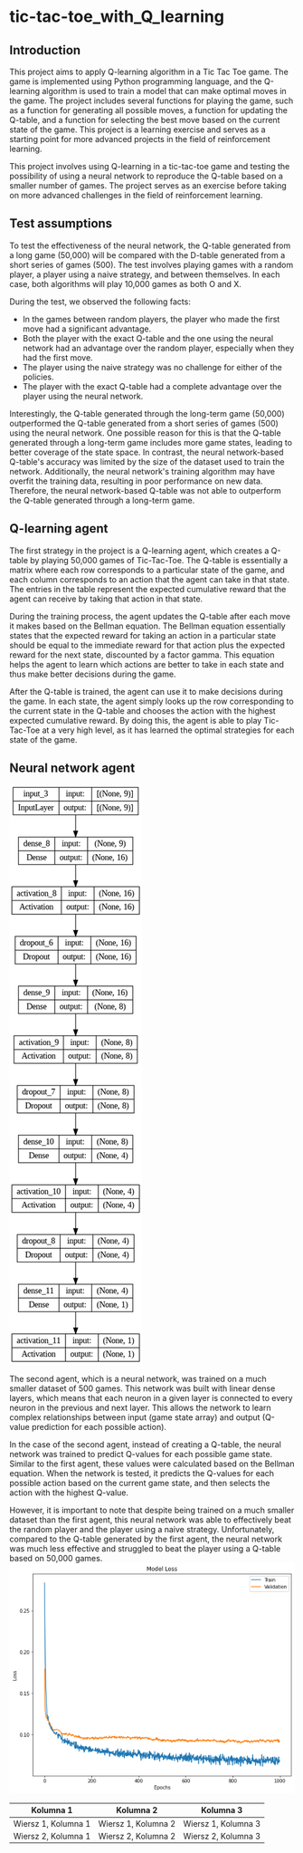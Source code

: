 # tic-tac-toe_with_Q_learning
## Introduction

This project aims to apply Q-learning algorithm in a Tic Tac Toe game. The game is implemented using Python programming language, and the Q-learning algorithm is used to train a model that can make optimal moves in the game. The project includes several functions for playing the game, such as a function for generating all possible moves, a function for updating the Q-table, and a function for selecting the best move based on the current state of the game. This project is a learning exercise and serves as a starting point for more advanced projects in the field of reinforcement learning.

This project involves using Q-learning in a tic-tac-toe game and testing the possibility of using a neural network to reproduce the Q-table based on a smaller number of games. The project serves as an exercise before taking on more advanced challenges in the field of reinforcement learning.

## Test assumptions

To test the effectiveness of the neural network, the Q-table generated from a long game (50,000) will be compared with the D-table generated from a short series of games (500). The test involves playing games with a random player, a player using a naive strategy, and between themselves. In each case, both algorithms will play 10,000 games as both O and X.

During the test, we observed the following facts:

* In the games between random players, the player who made the first move had a significant advantage.
* Both the player with the exact Q-table and the one using the neural network had an advantage over the random player, especially when they had the first move.
* The player using the naive strategy was no challenge for either of the policies.
* The player with the exact Q-table had a complete advantage over the player using the neural network.

Interestingly, the Q-table generated through the long-term game (50,000) outperformed the Q-table generated from a short series of games (500) using the neural network. One possible reason for this is that the Q-table generated through a long-term game includes more game states, leading to better coverage of the state space. In contrast, the neural network-based Q-table's accuracy was limited by the size of the dataset used to train the network. Additionally, the neural network's training algorithm may have overfit the training data, resulting in poor performance on new data. Therefore, the neural network-based Q-table was not able to outperform the Q-table generated through a long-term game.

## Q-learning agent

The first strategy in the project is a Q-learning agent, which creates a Q-table by playing 50,000 games of Tic-Tac-Toe. The Q-table is essentially a matrix where each row corresponds to a particular state of the game, and each column corresponds to an action that the agent can take in that state. The entries in the table represent the expected cumulative reward that the agent can receive by taking that action in that state.

During the training process, the agent updates the Q-table after each move it makes based on the Bellman equation. The Bellman equation essentially states that the expected reward for taking an action in a particular state should be equal to the immediate reward for that action plus the expected reward for the next state, discounted by a factor gamma. This equation helps the agent to learn which actions are better to take in each state and thus make better decisions during the game.

After the Q-table is trained, the agent can use it to make decisions during the game. In each state, the agent simply looks up the row corresponding to the current state in the Q-table and chooses the action with the highest expected cumulative reward. By doing this, the agent is able to play Tic-Tac-Toe at a very high level, as it has learned the optimal strategies for each state of the game.

## Neural network agent


![pic 1](https://github.com/KordianChi/tic-tac-toe_with_Q_learning/blob/main/model.png)

The second agent, which is a neural network, was trained on a much smaller dataset of 500 games. This network was built with linear dense layers, which means that each neuron in a given layer is connected to every neuron in the previous and next layer. This allows the network to learn complex relationships between input (game state array) and output (Q-value prediction for each possible action).

In the case of the second agent, instead of creating a Q-table, the neural network was trained to predict Q-values for each possible game state. Similar to the first agent, these values were calculated based on the Bellman equation. When the network is tested, it predicts the Q-values for each possible action based on the current game state, and then selects the action with the highest Q-value.

However, it is important to note that despite being trained on a much smaller dataset than the first agent, this neural network was able to effectively beat the random player and the player using a naive strategy. Unfortunately, compared to the Q-table generated by the first agent, the neural network was much less effective and struggled to beat the player using a Q-table based on 50,000 games.
![pic 2](https://github.com/KordianChi/tic-tac-toe_with_Q_learning/blob/main/loss_plot.png)

| Kolumna 1 | Kolumna 2 | Kolumna 3 |
|-----------|-----------|-----------|
| Wiersz 1, Kolumna 1 | Wiersz 1, Kolumna 2 | Wiersz 1, Kolumna 3 |
| Wiersz 2, Kolumna 1 | Wiersz 2, Kolumna 2 | Wiersz 2, Kolumna 3 |
